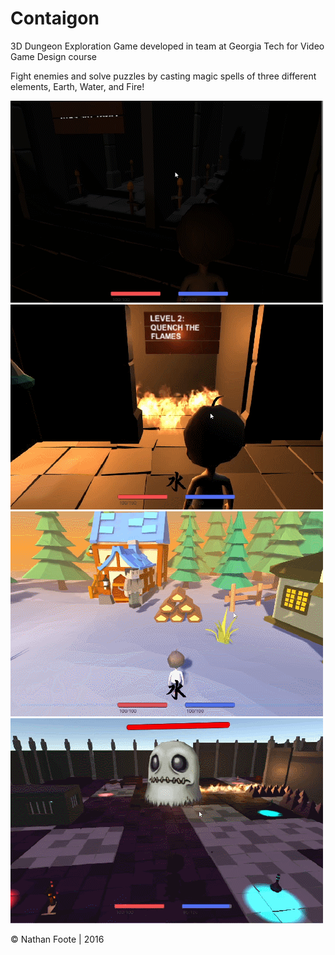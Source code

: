 # Contaigon
3D Dungeon Exploration Game developed in team at Georgia Tech for Video Game Design course

Fight enemies and solve puzzles by casting magic spells of three different elements, Earth, Water, and Fire!

![Fire](Fire.gif)
![Water](Water.gif)
![Earth](Earth.gif)
![Boss](Boss.gif)

© Nathan Foote | 2016
